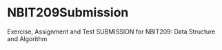 # NBIT209Submission
Exercise, Assignment and Test SUBMISSION for  NBIT209: Data Structure and Algorithm
